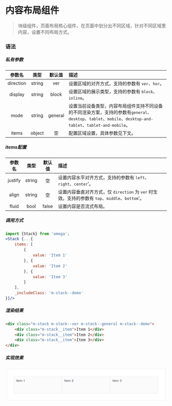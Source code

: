 # 内容布局组件
> 块级组件，页面布局核心组件，在页面中划分出不同区域，针对不同区域里内容，设置不同布局方式。

### 语法
##### 私有参数
| 参数名 | 类型 | 默认值 | 描述
| :-: | :-: | :-: | :- |
| direction  | string  | ver  | 设置区域的对齐方式，支持的参数有 `ver`、`hor`。  |
| display  | string  | block  | 设置区域的展示类型，支持的参数有 `block`、`inline`。  |
| mode  | string  | general  | 设置当前设备类型，内容布局组件支持不同设备的不同渲染方案，支持的参数有`general`、`desktop`、`tablet`、`mobile`、`desktop-and-tablet`、`tablet-and-mobile`。  |
| items  | object  | 空  | 配置区域设置，具体参数见下文。  |

##### items配置
| 参数名 | 类型 | 默认值 | 描述
| :-: | :-: | :-: | :- |
| justify  | string  | 空  | 设置内容水平对齐方式，支持的参数有 `left`、`right`、`center`’。  |
| align  | string  | 空  | 设置内容垂直对齐方式，仅 `direction` 为 `ver` 时生效。支持的参数有 `top`、`middle`、`bottom`’。  |
| fluid  | bool  | false  | 设置内容是否流式布局。  |

##### 调用方式
``` jsx
import {Stack} from 'omega';
<Stack {...{
    items: [
        {
            value: 'Item 1'
        }, {
            value: 'Item 2'
        }, {
            value: 'Item 3'
        }
    ],
    _includeClass: 'm-stack--demo'
}}/>

```

##### 渲染结果
``` html
<div class="m-stack m-stack--ver m-stack--general m-stack--demo">
    <div class="m-stack__item">Item 1</div>
    <div class="m-stack__item">Item 2</div>
    <div class="m-stack__item">Item 3</div>
</div>

```

##### 实现效果
![](./_image/2018-06-29-11-11-16.jpg)


